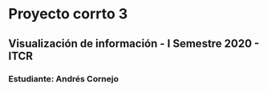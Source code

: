 # Proyecto corrto 3
## Visualización de información - I Semestre 2020 - ITCR


### Estudiante: Andrés Cornejo 
